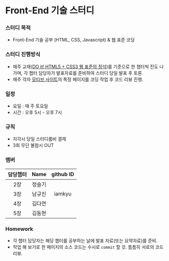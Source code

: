 # Front-End 기술 스터디

### 스터디 목적
- Front-End 기술 공부 (HTML, CSS, Javascript) & 웹 표준 코딩


### 스터디 진행방식
- 매주 교재([DO it! HTML5 + CSS3 웹 표준의 정석](http://book.naver.com/bookdb/book_detail.nhn?bid=7309491))를 기준으로 한 챕터씩 진도 나가며, 각 챕터 담당자가 발표자료를 준비하여 스터디 당일 발표 후 토론.
- 매주 각자 [모티브 사이트](http://stylehompy.com)의 특정 페이지를 코딩 작업 후 코드 리뷰 진행.


### 일정
- 요일 : 매 주 토요일
- 시간 : 오후 5시 - 오후 7시

### 규칙
- 지각시 당일 스터디룸비 결제
- 3회 무단 불참시 OUT


### 멤버
담당챕터 |  Name  | github ID
 :---:     | :---:  | :---:
2장 | 정슬기 | 
3장 | 남규진 | iamkyu
4장 | 김다연 | 
5장 | 김동현 | 


### Homework
- 각 챕터 담당자는 해당 챕터를 공부하는 날에 발표 자료(또는 요약자료)를 준비.
- 작업 해 보기로 한 페이지의 소스 코드는 수시로 `commit` 할 것. 틈틈히 서로의 코드 리뷰.
